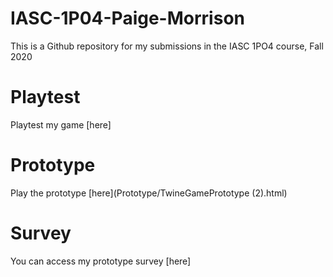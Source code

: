 # IASC-1P04-Paige-Morrison
This is a Github repository for my submissions in the IASC 1PO4 course, Fall 2020

# Playtest
Playtest my game [here]

# Prototype
Play the prototype [here](Prototype/TwineGamePrototype (2).html)

# Survey
You can access my prototype survey [here]
